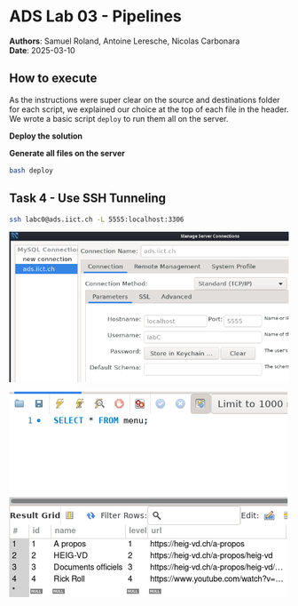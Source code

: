 # ADS Lab 03 - Pipelines
**Authors**: Samuel Roland, Antoine Leresche, Nicolas Carbonara  
**Date**: 2025-03-10

## How to execute
As the instructions were super clear on the source and destinations folder for each script, we explained our choice at the top of each file in the header. We wrote a basic script `deploy` to run them all on the server.

**Deploy the solution**

**Generate all files on the server**

```sh
bash deploy
```

## Task 4 - Use SSH Tunneling
```sh
ssh labc0@ads.iict.ch -L 5555:localhost:3306
```

![connection](lab04/MySQLWorkbenchConnectionConf.png)

![select](lab04/SelectTable.png)
